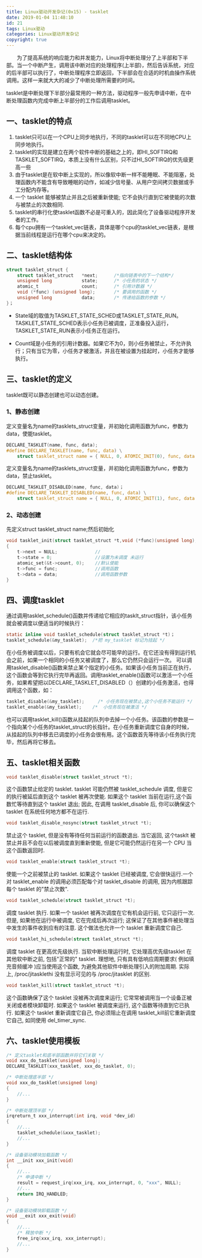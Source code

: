 ```yaml
---
title: Linux驱动开发杂记(0x15) - tasklet
date: 2019-01-04 11:48:10
id: 21
tags: Linux驱动
categories: Linux驱动开发杂记
copyright: true
---
```

　　为了提高系统的响应能力和并发能力，Linux将中断处理分了上半部和下半部。当一个中断产生，调用该中断对应的处理程序(上半部)，然后告诉系统，对应的后半部可以执行了，中断处理程序立即返回，下半部会在合适的时机由操作系统调用。这样一来就大大的减少了中断处理所需要的时间。

tasklet是中断处理下半部分最常用的一种方法，驱动程序一般先申请中断，在中断处理函数内完成中断上半部分的工作后调用tasklet。

## 一、tasklet的特点
1. tasklet只可以在一个CPU上同步地执行，不同的tasklet可以在不同地CPU上同步地执行。
2. tasklet的实现是建立在两个软件中断的基础之上的，即HI_SOFTIRQ和TASKLET_SOFTIRQ，本质上没有什么区别，只不过HI_SOFTIRQ的优先级更高一些
3. 由于tasklet是在软中断上实现的，所以像软中断一样不能睡眠、不能阻塞，处理函数内不能含有导致睡眠的动作，如减少信号量、从用户空间拷贝数据或手工分配内存等。
4. 一个 tasklet 能够被禁止并且之后被重新使能; 它不会执行直到它被使能的次数与被禁止的次数相同.
5. tasklet的串行化使tasklet函数不必是可重入的，因此简化了设备驱动程序开发者的工作。
6. 每个cpu拥有一个tasklet_vec链表，具体是哪个cpu的tasklet_vec链表，是根据当前线程是运行在哪个cpu来决定的。

## 二、tasklet结构体
```c
struct tasklet_struct {
	struct tasklet_struct 	*next;		/*指向链表中的下一个结构*/
	unsigned long 			state;		/* 小任务的状态 */
	atomic_t 				count;		/* 引用计数器 */
	void (*func) (unsigned long);		/* 要调用的函数 */
	unsigned long 			data;		/* 传递给函数的参数 */
}；
```
+ State域的取值为TASKLET_STATE_SCHED或TASKLET_STATE_RUN。TASKLET_STATE_SCHED表示小任务已被调度，正准备投入运行，TASKLET_STATE_RUN表示小任务正在运行。

+ Count域是小任务的引用计数器。如果它不为0，则小任务被禁止，不允许执行；只有当它为零，小任务才被激活，并且在被设置为挂起时，小任务才能够执行。

## 三、tasklet的定义
tasklet既可以静态创建也可以动态创建。
### 1、静态创建
定义变量名为name的tasklets_struct变量，并初始化调用函数为func，参数为data，使能tasklet。
```c
DECLARE_TASKLET(name, func, data);
#define DECLARE_TASKLET(name, func, data) \
	struct tasklet_struct name = { NULL, 0, ATOMIC_INIT(0), func, data }
```
定义变量名为name的tasklets_struct变量，并初始化调用函数为func，参数为data，禁止tasklet。
```c
DECLARE_TASKLET_DISABLED(name, func, data)；
#define DECLARE_TASKLET_DISABLED(name, func, data) \
	struct tasklet_struct name = { NULL, 0, ATOMIC_INIT(1), func, data }
```
### 2、动态创建
先定义struct tasklet_struct name;然后初始化 
```c
void tasklet_init(struct tasklet_struct *t,void (*func)(unsigned long), unsigned long data)
{
    t->next = NULL;              //
    t->state = 0;                //设置为未调度 未运行  
    atomic_set(&t->count, 0);    //默认使能
    t->func = func;              //调用函数
    t->data = data;              //调用函数参数
}
```
## 四、调度tasklet
通过调用tasklet_schedule()函数并传递给它相应的tasklt_struct指针，该小任务就会被调度以便适当的时候执行：
```c
static inline void tasklet_schedule(struct tasklet_struct *t)；
tasklet_schedule(&my_tasklet);  /*把 my_tasklet 标记为挂起 */
```
在小任务被调度以后，只要有机会它就会尽可能早的运行。在它还没有得到运行机会之前，如果一个相同的小任务又被调度了，那么它仍然只会运行一次。
       可以调用tasklet_disable()函数来禁止某个指定的小任务。如果该小任务当前正在执行，这个函数会等到它执行完毕再返回。调用tasklet_enable()函数可以激活一个小任务，如果希望把以DECLARE_TASKLET_DISABLED（）创建的小任务激活，也得调用这个函数，如：
```c
tasklet_disable(&my_tasklet);     /* 小任务现在被禁止,这个小任务不能运行 */
tasklet_enable(&my_tasklet);    /*  小任务现在被激活 */
```
也可以调用tasklet_kill()函数从挂起的队列中去掉一个小任务。该函数的参数是一个指向某个小任务的tasklet_struct的长指针。在小任务重新调度它自身的时候，从挂起的队列中移去已调度的小任务会很有用。这个函数首先等待该小任务执行完毕，然后再将它移去。

## 五、tasklet相关函数
```c
void tasklet_disable(struct tasklet_struct *t);
```
这个函数禁止给定的 tasklet. tasklet 可能仍然被 tasklet_schedule 调度, 但是它的执行被延后直到这个 tasklet 被再次使能. 如果这个 tasklet 当前在运行,这个函数忙等待直到这个 tasklet 退出; 因此, 在调用 tasklet_disable 后, 你可以确保这个 tasklet 在系统任何地方都不在运行.
```c
void tasklet_disable_nosync(struct tasklet_struct *t);
```
禁止这个 tasklet, 但是没有等待任何当前运行的函数退出. 当它返回, 这个tasklt 被禁止并且不会在以后被调度直到重新使能, 但是它可能仍然运行在另一个 CPU 当这个函数返回时.
```c
void tasklet_enable(struct tasklet_struct *t);
```
使能一个之前被禁止的 tasklet. 如果这个 tasklet 已经被调度, 它会很快运行.一个对 tasklet_enable 的调用必须匹配每个对 tasklet_disable 的调用, 因为内核跟踪每个 tasklet 的"禁止次数".
```c
void tasklet_schedule(struct tasklet_struct *t);
```
调度 tasklet 执行. 如果一个 tasklet 被再次调度在它有机会运行前, 它只运行一次. 但是, 如果他在运行中被调度, 它在完成后再次运行; 这保证了在其他事件被处理当中发生的事件收到应有的注意. 这个做法也允许一个 tasklet 重新调度它自己.
```c
void tasklet_hi_schedule(struct tasklet_struct *t);
```
调度 tasklet 在更高优先级执行. 当软中断处理运行时, 它处理高优先级tasklet 在其他软中断之前, 包括"正常的" tasklet. 理想地, 只有具有低响应周期要求( 例如填充音频缓冲 )应当使用这个函数, 为避免其他软件中断处理引入的附加周期. 实际上, /proc/jitasklethi 没有显示可见的与 /proc/jitasklet 的区别.
```c
void tasklet_kill(struct tasklet_struct *t);
```
这个函数确保了这个 tasklet 没被再次调度来运行; 它常常被调用当一个设备正被关闭或者模块卸载时. 如果这个 tasklet 被调度来运行, 这个函数等待直到它已执行. 如果这个 tasklet 重新调度它自己, 你必须阻止在调用 tasklet_kill前它重新调度它自己, 如同使用 del_timer_sync.

## 六、tasklet使用模板
```c
/* 定义tasklet和底半部函数并将它们关联 */
void xxx_do_tasklet(unsigned long);
DECLARE_TASKLET(xxx_tasklet, xxx_do_tasklet, 0);

/* 中断处理底半部 */
void xxx_do_tasklet(unsigned long)
{
    //...
}

/* 中断处理顶半部 */
irqreturn_t xxx_interrupt(int irq, void *dev_id)
{
    //...
    tasklet_schedule(&xxx_tasklet);
    //...
}

/* 设备驱动模块加载函数 */
int __init xxx_init(void)
{
    //...
    /* 申请中断 */
    result = request_irq(xxx_irq, xxx_interrupt, 0, "xxx", NULL);
    //...
    return IRQ_HANDLED;
}

/* 设备驱动模块卸载函数 */
void __exit xxx_exit(void)
{
    //...
    /* 释放中断 */
    free_irq(xxx_irq, xxx_interrupt);
    //...
}
```
